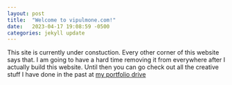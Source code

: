 ```yaml
---
layout: post
title:  "Welcome to vipulmone.com!"
date:   2023-04-17 19:08:59 -0500
categories: jekyll update
---
```


This site is currently under constuction. Every other corner of this website says that. I am going to have a hard time removing it from everywhere after I actually build this website. 
Until then you can go check out all the creative stuff I have done in the past at [my portfolio drive][portfolio]

[portfolio]: https://vipulmone.com/portfolio.html
